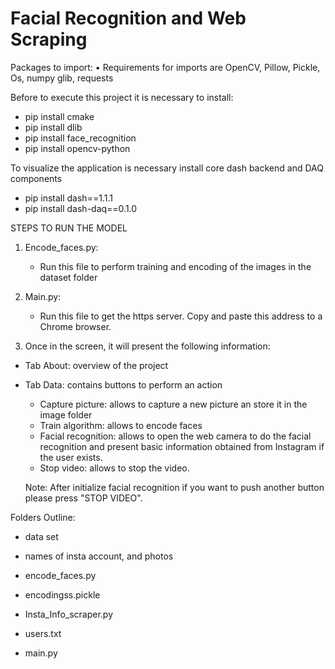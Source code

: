 # Facial Recognition and Web Scraping
Packages to import:
•    Requirements for imports are OpenCV, Pillow, Pickle, Os, numpy glib, requests


Before to execute this project it is necessary to install:

- pip install cmake
- pip install dlib
- pip install face_recognition
- pip install opencv-python

To visualize the application is necessary install core dash backend and DAQ components

- pip install dash==1.1.1  
- pip install dash-daq==0.1.0 


STEPS TO RUN THE MODEL

1. Encode_faces.py:
    - Run this file to perform training and encoding of the images in the dataset folder
 
2. Main.py: 
   - Run this file to get the https server. Copy and paste this address to a Chrome browser.

3. Once in the screen, it will present the following information:

 - Tab About: overview of the project
 - Tab Data: contains buttons to perform an action
    - Capture picture: allows to capture a new picture an store it in the image folder
    - Train algorithm: allows to encode faces
    - Facial recognition: allows to open the web camera to do the facial recognition and present basic information 
      obtained from Instagram if the user exists.
    - Stop video: allows to stop the video. 
    
    Note: After initialize facial recognition if you want to push another button please press "STOP VIDEO".
         
 Folders Outline:
 - data set
 - names of insta account, and photos 
 
 - encode_faces.py
 - encodingss.pickle
 - Insta_Info_scraper.py
 - users.txt
 - main.py
 
 
 
